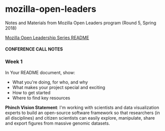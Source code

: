 # mozilla-open-leaders
Notes and Materials from Mozilla Open Leaders program (Round 5, Spring 2018)

[Mozilla Open Leadership Series README](https://mozilla.github.io/open-leadership-training-series/articles/readme/)

#### CONFERENCE CALL NOTES ####

### Week 1 ###

In Your README document, show:

* What you're doing, for who, and why
* What makes your project special and exciting
* How to get started
* Where to find key resources

**Phinch Vision Statement**: I'm working with scientists and data visualization experts to build an open-source software framework so that researchers (in all disciplines) and citizen scientists can easily explore, manipulate, share and export figures from massive genomic datasets.